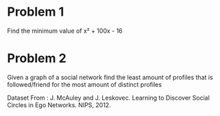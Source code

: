 # Problem 1

Find the minimum value of x² + 100x - 16

# Problem 2

Given a graph of a social network find the least amount of profiles that is followed/friend for the most amount of distinct profiles

Dataset From : J. McAuley and J. Leskovec. Learning to Discover Social Circles in Ego Networks. NIPS, 2012.
